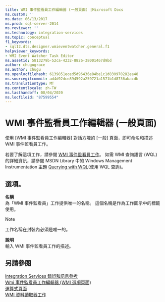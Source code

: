```yaml
---
title: WMI 事件監看員工作編輯器 (一般頁面) |Microsoft Docs
ms.custom: ''
ms.date: 06/13/2017
ms.prod: sql-server-2014
ms.reviewer: ''
ms.technology: integration-services
ms.topic: conceptual
f1_keywords:
- sql12.dts.designer.wmieventwatcher.general.f1
helpviewer_keywords:
- WMI Event Watcher Task Editor
ms.assetid: 5813279b-52ca-4232-8826-38001467d9bd
author: chugugrace
ms.author: chugu
ms.openlocfilehash: 6139851eced5d96436e84be1c1d830970282ea48
ms.sourcegitcommit: ad4d92dce894592a259721a1571b1d8736abacdb
ms.translationtype: MT
ms.contentlocale: zh-TW
ms.lasthandoff: 08/04/2020
ms.locfileid: "87599554"
---
```

# <a name="wmi-event-watcher-task-editor-general-page"></a>WMI 事件監看員工作編輯器 (一般頁面)
  使用 [WMI 事件監看員工作編輯器]  對話方塊的 [一般]  頁面，即可命名和描述 WMI 事件監看員工作。  
  
 若要了解這項工作，請參閱 [WMI 事件監看員工作](control-flow/wmi-event-watcher-task.md)。 如需 WMI 查詢語言 (WQL) 的詳細資訊，請參閱 MSDN Library 中的 Windows Management Instrumentation 主題 [Querying with WQL](https://go.microsoft.com/fwlink/?LinkId=79045)(使用 WQL 查詢)。  
  
## <a name="options"></a>選項。  
 **名稱**  
 為「WMI 事件監看員」工作提供唯一的名稱。 這個名稱是作為工作圖示中的標籤使用。  
  
> [!NOTE]  
>  工作名稱在封裝內必須是唯一的。  
  
 **說明**  
 輸入 WMI 事件監看員工作的描述。  
  
## <a name="see-also"></a>另請參閱  
 [Integration Services 錯誤和訊息參考](../../2014/integration-services/integration-services-error-and-message-reference.md)   
 [Wmi 事件監看員工作編輯器 &#40;WMI 選項頁面&#41;](../../2014/integration-services/wmi-event-watcher-task-editor-wmi-options-page.md)   
 [運算式頁面](expressions/expressions-page.md)   
 [WMI 資料讀取器工作](control-flow/wmi-data-reader-task.md)  
  
  
